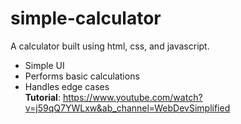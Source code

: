 # simple-calculator
A calculator built using html, css, and javascript.
- Simple UI
- Performs basic calculations
- Handles edge cases  
**Tutorial**: https://www.youtube.com/watch?v=j59qQ7YWLxw&ab_channel=WebDevSimplified  
